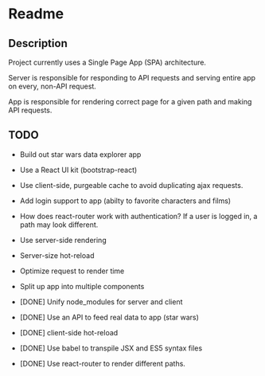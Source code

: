 # Readme

## Description

Project currently uses a Single Page App (SPA) architecture. 

Server is responsible for responding to API requests and serving entire app on every, non-API request. 

App is responsible for rendering correct page for a given path and making API requests.

## TODO

* Build out star wars data explorer app

* Use a React UI kit (bootstrap-react)

* Use client-side, purgeable cache to avoid duplicating ajax requests. 

* Add login support to app (abilty to favorite characters and films)

* How does react-router work with authentication? If a user is logged in, a path may look different. 

* Use server-side rendering

* Server-size hot-reload 

* Optimize request to render time

* Split up app into multiple components

* [DONE] Unify node_modules for server and client

* [DONE] Use an API to feed real data to app (star wars)

* [DONE] client-side hot-reload 

* [DONE] Use babel to transpile JSX and ES5 syntax files

* [DONE] Use react-router to render different paths.


